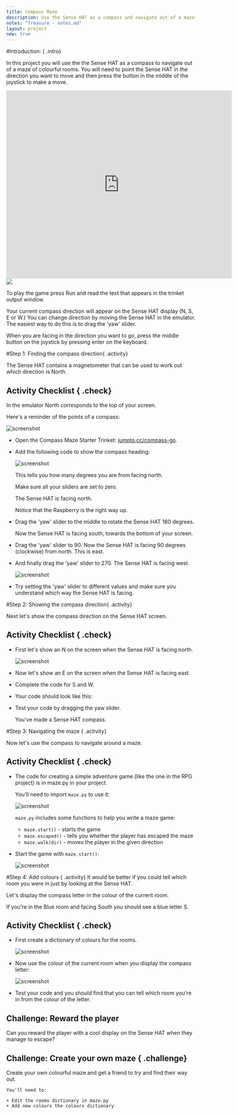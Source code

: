 ```yaml
---
title: Compass Maze
description: Use the Sense HAT as a compass and navigate out of a maze. 
notes: "Treasure - notes.md"
layout: project
new: true
---
```


#Introduction:  { .intro}

In this project you will use the the Sense HAT as a compass to navigate out of a maze of colourful rooms. You will need to point the Sense HAT in the direction you want to move and then press the button in the middle of the joystick to make a move. 

<div class="trinket">
<iframe src="https://trinket.io/embed/python/79ac6a377d?outputOnly=true&start=result" width="600" height="500" frameborder="0" marginwidth="0" marginheight="0" allowfullscreen>
</iframe>
<img src="images/compass-final.png">
</div>

To play the game press Run and read the text that appears in the trinket output window.

Your current compass direction will appear on the Sense HAT display (N, S, E or W.) You can change direction by moving the Sense HAT in the emulator. The easiest way to do this is to drag the 'yaw' slider. 

When you are facing in the direction you want to go, press the middle button on the joystick by pressing enter on the keyboard. 


#Step 1: Finding the compass direction{ .activity}

The Sense HAT contains a magnetometer that can be used to work out which direction is North. 

## Activity Checklist { .check}

In the emulator North corresponds to the top of your screen. 

Here's a reminder of the points of a compass:

   ![screenshot](images/compass-compass.png)

+ Open the Compass Maze Starter Trinket: <a href="http://jumpto.cc/compass-go" target="_blank">jumpto.cc/compass-go</a>. 

+ Add the following code to show the compass heading:
    
    ![screenshot](images/treasure-starter.png)
    
  This tells you how many degrees you are from facing north. 
  
  Make sure all your sliders are set to zero. 
  
  The Sense HAT is facing north.
  
  Notice that the Raspberry is the right way up. 
  
+ Drag the 'yaw' slider to the middle to rotate the Sense HAT 180 degrees. 

  Now the Sense HAT is facing south, towards the bottom of your screen. 
  
+ Drag the 'yaw' slider to 90. Now the Sense HAT is facing 90 degrees (clockwise) from north. This is east. 

+ And finally drag the 'yaw' slider to 270. The Sense HAT is facing west. 

    ![screenshot](images/compass-compass.png)
       
+ Try setting the 'yaw' slider to different values and make sure you understand which way the Sense HAT is facing. 


#Step 2: Showing the compass direction{ .activity}

Next let's show the compass direction on the Sense HAT screen. 

## Activity Checklist { .check}

+ First let's show an N on the screen when the Sense HAT is facing north. 

    ![screenshot](images/compass-north.png)
    
+ Now let's show an E on the screen when the Sense HAT is facing east. 


+ Complete the code for S and W. 

+ Your code should look like this:

+ Test your code by dragging the yaw slider. 

    You've made a Sense HAT compass. 
    

#Step 3: Navigating the maze { .activity}

Now let's use the compass to navigate around a maze.  

## Activity Checklist { .check}
    
+ The code for creating a simple adventure game (like the one in the RPG project) is in maze.py in your project. 

    You'll need to import `maze.py` to use it:

    ![screenshot](images/compass-import.png)
    
    `maze.py` includes some functions to help you write a maze game:
    
    + `maze.start()` - starts the game
    + `maze.escaped()` - tells you whether the player has escaped the maze
    + `maze.walk(dir)` - moves the player in the given direction  
    
+ Start the game with `maze.start()`:

    ![screenshot](images/compass-start.png)
    
#Step 4: Add colours { .activity}
It would be better if you could tell which room you were in just by looking at the Sense HAT. 

Let's display the compass letter in the colour of the current room. 

If you're in the Blue room and facing South you should see a blue letter S.

## Activity Checklist { .check}

+ First create a dictionary of colours for the rooms. 

   ![screenshot](images/compass-start.png)
   
+ Now use the colour of the current room when you display the compass letter:

   ![screenshot](images/compass-start.png)
   
+ Test your code and you should find that you can tell which room you're in from the colour of the letter. 
 
## Challenge: Reward the player

Can you reward the player with a cool display on the Sense HAT when they manage to escape? 
 
## Challenge: Create your own maze { .challenge}

Create your own colourful maze and get a friend to try and find their way out. 

    You'll need to:

    + Edit the rooms dictionary in maze.py
    + Add new colours the colours dictionary

